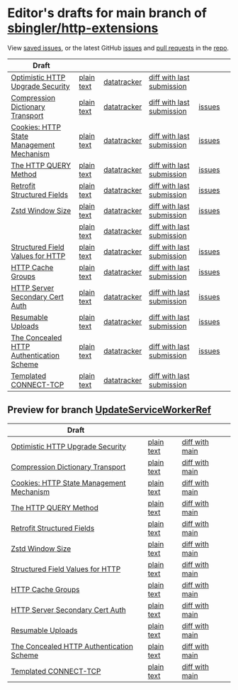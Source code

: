 # Editor's drafts for main branch of [sbingler/http-extensions](https://github.com/sbingler/http-extensions)

View [saved issues](issues.html), or the latest GitHub [issues](https://github.com/sbingler/http-extensions/issues) and [pull requests](https://github.com/sbingler/http-extensions/pulls) in the [repo](https://github.com/sbingler/http-extensions).

| Draft |     |     |     |     |     |
| ----- | --- | --- | --- | --- | --- |
| [Optimistic HTTP Upgrade Security](./draft-ietf-httpbis-optimistic-upgrade.html "Security Considerations for Optimistic Use of HTTP Upgrade (HTML)") | [plain text](./draft-ietf-httpbis-optimistic-upgrade.txt "Security Considerations for Optimistic Use of HTTP Upgrade (Text)") | [datatracker](https://datatracker.ietf.org/doc/draft-ietf-httpbis-optimistic-upgrade "Datatracker for draft-ietf-httpbis-optimistic-upgrade") | [diff with last submission](https://author-tools.ietf.org/api/iddiff?doc_1=draft-ietf-httpbis-optimistic-upgrade&url_2=https://sbingler.github.io/http-extensions/draft-ietf-httpbis-optimistic-upgrade.txt) |  |
| [Compression Dictionary Transport](./draft-ietf-httpbis-compression-dictionary.html "Compression Dictionary Transport (HTML)") | [plain text](./draft-ietf-httpbis-compression-dictionary.txt "Compression Dictionary Transport (Text)") | [datatracker](https://datatracker.ietf.org/doc/draft-ietf-httpbis-compression-dictionary "Datatracker for draft-ietf-httpbis-compression-dictionary") | [diff with last submission](https://author-tools.ietf.org/api/iddiff?doc_1=draft-ietf-httpbis-compression-dictionary&url_2=https://sbingler.github.io/http-extensions/draft-ietf-httpbis-compression-dictionary.txt) | [issues](https://github.com/sbingler/http-extensions/labels/compression-dictionary) |
| [Cookies: HTTP State Management Mechanism](./draft-ietf-httpbis-rfc6265bis.html "Cookies: HTTP State Management Mechanism (HTML)") | [plain text](./draft-ietf-httpbis-rfc6265bis.txt "Cookies: HTTP State Management Mechanism (Text)") | [datatracker](https://datatracker.ietf.org/doc/draft-ietf-httpbis-rfc6265bis "Datatracker for draft-ietf-httpbis-rfc6265bis") | [diff with last submission](https://author-tools.ietf.org/api/iddiff?doc_1=draft-ietf-httpbis-rfc6265bis&url_2=https://sbingler.github.io/http-extensions/draft-ietf-httpbis-rfc6265bis.txt) | [issues](https://github.com/sbingler/http-extensions/labels/6265bis) |
| [The HTTP QUERY Method](./draft-ietf-httpbis-safe-method-w-body.html "The HTTP QUERY Method (HTML)") | [plain text](./draft-ietf-httpbis-safe-method-w-body.txt "The HTTP QUERY Method (Text)") | [datatracker](https://datatracker.ietf.org/doc/draft-ietf-httpbis-safe-method-w-body "Datatracker for draft-ietf-httpbis-safe-method-w-body") | [diff with last submission](https://author-tools.ietf.org/api/iddiff?doc_1=draft-ietf-httpbis-safe-method-w-body&url_2=https://sbingler.github.io/http-extensions/draft-ietf-httpbis-safe-method-w-body.txt) | [issues](https://github.com/sbingler/http-extensions/labels/safe-method-w-body) |
| [Retrofit Structured Fields](./draft-ietf-httpbis-retrofit.html "Retrofit Structured Fields for HTTP (HTML)") | [plain text](./draft-ietf-httpbis-retrofit.txt "Retrofit Structured Fields for HTTP (Text)") | [datatracker](https://datatracker.ietf.org/doc/draft-ietf-httpbis-retrofit "Datatracker for draft-ietf-httpbis-retrofit") | [diff with last submission](https://author-tools.ietf.org/api/iddiff?doc_1=draft-ietf-httpbis-retrofit&url_2=https://sbingler.github.io/http-extensions/draft-ietf-httpbis-retrofit.txt) | [issues](https://github.com/sbingler/http-extensions/labels/retrofit) |
| [Zstd Window Size](./draft-ietf-httpbis-zstd-window-size.html "Window Sizing for Zstandard Content Encoding (HTML)") | [plain text](./draft-ietf-httpbis-zstd-window-size.txt "Window Sizing for Zstandard Content Encoding (Text)") | [datatracker](https://datatracker.ietf.org/doc/draft-ietf-httpbis-zstd-window-size "Datatracker for draft-ietf-httpbis-zstd-window-size") | [diff with last submission](https://author-tools.ietf.org/api/iddiff?doc_1=draft-ietf-httpbis-zstd-window-size&url_2=https://sbingler.github.io/http-extensions/draft-ietf-httpbis-zstd-window-size.txt) | [issues](https://github.com/sbingler/http-extensions/labels/zstd-window-size) |
| [](./rfc6265bis.html " (HTML)") | [plain text](./rfc6265bis.txt " (Text)") | [datatracker](https://datatracker.ietf.org/doc/rfc6265bis "Datatracker for rfc6265bis") | [diff with last submission](https://author-tools.ietf.org/api/iddiff?doc_1=rfc6265bis&url_2=https://sbingler.github.io/http-extensions/rfc6265bis.txt) |  |
| [Structured Field Values for HTTP](./draft-ietf-httpbis-sfbis.html "Structured Field Values for HTTP (HTML)") | [plain text](./draft-ietf-httpbis-sfbis.txt "Structured Field Values for HTTP (Text)") | [datatracker](https://datatracker.ietf.org/doc/draft-ietf-httpbis-sfbis "Datatracker for draft-ietf-httpbis-sfbis") | [diff with last submission](https://author-tools.ietf.org/api/iddiff?doc_1=draft-ietf-httpbis-sfbis&url_2=https://sbingler.github.io/http-extensions/draft-ietf-httpbis-sfbis.txt) | [issues](https://github.com/sbingler/http-extensions/labels/header-structure) |
| [HTTP Cache Groups](./draft-ietf-httpbis-cache-groups.html "HTTP Cache Groups (HTML)") | [plain text](./draft-ietf-httpbis-cache-groups.txt "HTTP Cache Groups (Text)") | [datatracker](https://datatracker.ietf.org/doc/draft-ietf-httpbis-cache-groups "Datatracker for draft-ietf-httpbis-cache-groups") | [diff with last submission](https://author-tools.ietf.org/api/iddiff?doc_1=draft-ietf-httpbis-cache-groups&url_2=https://sbingler.github.io/http-extensions/draft-ietf-httpbis-cache-groups.txt) | [issues](https://github.com/sbingler/http-extensions/labels/cache-groups) |
| [HTTP Server Secondary Cert Auth](./draft-ietf-httpbis-secondary-server-certs.html "Secondary Certificate Authentication of HTTP Servers (HTML)") | [plain text](./draft-ietf-httpbis-secondary-server-certs.txt "Secondary Certificate Authentication of HTTP Servers (Text)") | [datatracker](https://datatracker.ietf.org/doc/draft-ietf-httpbis-secondary-server-certs "Datatracker for draft-ietf-httpbis-secondary-server-certs") | [diff with last submission](https://author-tools.ietf.org/api/iddiff?doc_1=draft-ietf-httpbis-secondary-server-certs&url_2=https://sbingler.github.io/http-extensions/draft-ietf-httpbis-secondary-server-certs.txt) | [issues](https://github.com/sbingler/http-extensions/labels/secondary-server-certs) |
| [Resumable Uploads](./draft-ietf-httpbis-resumable-upload.html "Resumable Uploads for HTTP (HTML)") | [plain text](./draft-ietf-httpbis-resumable-upload.txt "Resumable Uploads for HTTP (Text)") | [datatracker](https://datatracker.ietf.org/doc/draft-ietf-httpbis-resumable-upload "Datatracker for draft-ietf-httpbis-resumable-upload") | [diff with last submission](https://author-tools.ietf.org/api/iddiff?doc_1=draft-ietf-httpbis-resumable-upload&url_2=https://sbingler.github.io/http-extensions/draft-ietf-httpbis-resumable-upload.txt) | [issues](https://github.com/sbingler/http-extensions/labels/resumable-upload) |
| [The Concealed HTTP Authentication Scheme](./draft-ietf-httpbis-unprompted-auth.html "The Concealed HTTP Authentication Scheme (HTML)") | [plain text](./draft-ietf-httpbis-unprompted-auth.txt "The Concealed HTTP Authentication Scheme (Text)") | [datatracker](https://datatracker.ietf.org/doc/draft-ietf-httpbis-unprompted-auth "Datatracker for draft-ietf-httpbis-unprompted-auth") | [diff with last submission](https://author-tools.ietf.org/api/iddiff?doc_1=draft-ietf-httpbis-unprompted-auth&url_2=https://sbingler.github.io/http-extensions/draft-ietf-httpbis-unprompted-auth.txt) | [issues](https://github.com/sbingler/http-extensions/labels/unprompted-auth) |
| [Templated CONNECT-TCP](./draft-ietf-httpbis-connect-tcp.html "Template-Driven HTTP CONNECT Proxying for TCP (HTML)") | [plain text](./draft-ietf-httpbis-connect-tcp.txt "Template-Driven HTTP CONNECT Proxying for TCP (Text)") | [datatracker](https://datatracker.ietf.org/doc/draft-ietf-httpbis-connect-tcp "Datatracker for draft-ietf-httpbis-connect-tcp") | [diff with last submission](https://author-tools.ietf.org/api/iddiff?doc_1=draft-ietf-httpbis-connect-tcp&url_2=https://sbingler.github.io/http-extensions/draft-ietf-httpbis-connect-tcp.txt) |  |

## Preview for branch [UpdateServiceWorkerRef](UpdateServiceWorkerRef)

| Draft |     |     |     |
| ----- | --- | --- | --- |
| [Optimistic HTTP Upgrade Security](UpdateServiceWorkerRef/draft-ietf-httpbis-optimistic-upgrade.html "Security Considerations for Optimistic Use of HTTP Upgrade (HTML)") | [plain text](UpdateServiceWorkerRef/draft-ietf-httpbis-optimistic-upgrade.txt "Security Considerations for Optimistic Use of HTTP Upgrade (Text)") | [diff with main](https://author-tools.ietf.org/api/iddiff?url_1=https://sbingler.github.io/http-extensions/draft-ietf-httpbis-optimistic-upgrade.txt&url_2=https://sbingler.github.io/http-extensions/UpdateServiceWorkerRef/draft-ietf-httpbis-optimistic-upgrade.txt) |
| [Compression Dictionary Transport](UpdateServiceWorkerRef/draft-ietf-httpbis-compression-dictionary.html "Compression Dictionary Transport (HTML)") | [plain text](UpdateServiceWorkerRef/draft-ietf-httpbis-compression-dictionary.txt "Compression Dictionary Transport (Text)") | [diff with main](https://author-tools.ietf.org/api/iddiff?url_1=https://sbingler.github.io/http-extensions/draft-ietf-httpbis-compression-dictionary.txt&url_2=https://sbingler.github.io/http-extensions/UpdateServiceWorkerRef/draft-ietf-httpbis-compression-dictionary.txt) |
| [Cookies: HTTP State Management Mechanism](UpdateServiceWorkerRef/draft-ietf-httpbis-rfc6265bis.html "Cookies: HTTP State Management Mechanism (HTML)") | [plain text](UpdateServiceWorkerRef/draft-ietf-httpbis-rfc6265bis.txt "Cookies: HTTP State Management Mechanism (Text)") | [diff with main](https://author-tools.ietf.org/api/iddiff?url_1=https://sbingler.github.io/http-extensions/draft-ietf-httpbis-rfc6265bis.txt&url_2=https://sbingler.github.io/http-extensions/UpdateServiceWorkerRef/draft-ietf-httpbis-rfc6265bis.txt) |
| [The HTTP QUERY Method](UpdateServiceWorkerRef/draft-ietf-httpbis-safe-method-w-body.html "The HTTP QUERY Method (HTML)") | [plain text](UpdateServiceWorkerRef/draft-ietf-httpbis-safe-method-w-body.txt "The HTTP QUERY Method (Text)") | [diff with main](https://author-tools.ietf.org/api/iddiff?url_1=https://sbingler.github.io/http-extensions/draft-ietf-httpbis-safe-method-w-body.txt&url_2=https://sbingler.github.io/http-extensions/UpdateServiceWorkerRef/draft-ietf-httpbis-safe-method-w-body.txt) |
| [Retrofit Structured Fields](UpdateServiceWorkerRef/draft-ietf-httpbis-retrofit.html "Retrofit Structured Fields for HTTP (HTML)") | [plain text](UpdateServiceWorkerRef/draft-ietf-httpbis-retrofit.txt "Retrofit Structured Fields for HTTP (Text)") | [diff with main](https://author-tools.ietf.org/api/iddiff?url_1=https://sbingler.github.io/http-extensions/draft-ietf-httpbis-retrofit.txt&url_2=https://sbingler.github.io/http-extensions/UpdateServiceWorkerRef/draft-ietf-httpbis-retrofit.txt) |
| [Zstd Window Size](UpdateServiceWorkerRef/draft-ietf-httpbis-zstd-window-size.html "Window Sizing for Zstandard Content Encoding (HTML)") | [plain text](UpdateServiceWorkerRef/draft-ietf-httpbis-zstd-window-size.txt "Window Sizing for Zstandard Content Encoding (Text)") | [diff with main](https://author-tools.ietf.org/api/iddiff?url_1=https://sbingler.github.io/http-extensions/draft-ietf-httpbis-zstd-window-size.txt&url_2=https://sbingler.github.io/http-extensions/UpdateServiceWorkerRef/draft-ietf-httpbis-zstd-window-size.txt) |
| [Structured Field Values for HTTP](UpdateServiceWorkerRef/draft-ietf-httpbis-sfbis.html "Structured Field Values for HTTP (HTML)") | [plain text](UpdateServiceWorkerRef/draft-ietf-httpbis-sfbis.txt "Structured Field Values for HTTP (Text)") | [diff with main](https://author-tools.ietf.org/api/iddiff?url_1=https://sbingler.github.io/http-extensions/draft-ietf-httpbis-sfbis.txt&url_2=https://sbingler.github.io/http-extensions/UpdateServiceWorkerRef/draft-ietf-httpbis-sfbis.txt) |
| [HTTP Cache Groups](UpdateServiceWorkerRef/draft-ietf-httpbis-cache-groups.html "HTTP Cache Groups (HTML)") | [plain text](UpdateServiceWorkerRef/draft-ietf-httpbis-cache-groups.txt "HTTP Cache Groups (Text)") | [diff with main](https://author-tools.ietf.org/api/iddiff?url_1=https://sbingler.github.io/http-extensions/draft-ietf-httpbis-cache-groups.txt&url_2=https://sbingler.github.io/http-extensions/UpdateServiceWorkerRef/draft-ietf-httpbis-cache-groups.txt) |
| [HTTP Server Secondary Cert Auth](UpdateServiceWorkerRef/draft-ietf-httpbis-secondary-server-certs.html "Secondary Certificate Authentication of HTTP Servers (HTML)") | [plain text](UpdateServiceWorkerRef/draft-ietf-httpbis-secondary-server-certs.txt "Secondary Certificate Authentication of HTTP Servers (Text)") | [diff with main](https://author-tools.ietf.org/api/iddiff?url_1=https://sbingler.github.io/http-extensions/draft-ietf-httpbis-secondary-server-certs.txt&url_2=https://sbingler.github.io/http-extensions/UpdateServiceWorkerRef/draft-ietf-httpbis-secondary-server-certs.txt) |
| [Resumable Uploads](UpdateServiceWorkerRef/draft-ietf-httpbis-resumable-upload.html "Resumable Uploads for HTTP (HTML)") | [plain text](UpdateServiceWorkerRef/draft-ietf-httpbis-resumable-upload.txt "Resumable Uploads for HTTP (Text)") | [diff with main](https://author-tools.ietf.org/api/iddiff?url_1=https://sbingler.github.io/http-extensions/draft-ietf-httpbis-resumable-upload.txt&url_2=https://sbingler.github.io/http-extensions/UpdateServiceWorkerRef/draft-ietf-httpbis-resumable-upload.txt) |
| [The Concealed HTTP Authentication Scheme](UpdateServiceWorkerRef/draft-ietf-httpbis-unprompted-auth.html "The Concealed HTTP Authentication Scheme (HTML)") | [plain text](UpdateServiceWorkerRef/draft-ietf-httpbis-unprompted-auth.txt "The Concealed HTTP Authentication Scheme (Text)") | [diff with main](https://author-tools.ietf.org/api/iddiff?url_1=https://sbingler.github.io/http-extensions/draft-ietf-httpbis-unprompted-auth.txt&url_2=https://sbingler.github.io/http-extensions/UpdateServiceWorkerRef/draft-ietf-httpbis-unprompted-auth.txt) |
| [Templated CONNECT-TCP](UpdateServiceWorkerRef/draft-ietf-httpbis-connect-tcp.html "Template-Driven HTTP CONNECT Proxying for TCP (HTML)") | [plain text](UpdateServiceWorkerRef/draft-ietf-httpbis-connect-tcp.txt "Template-Driven HTTP CONNECT Proxying for TCP (Text)") | [diff with main](https://author-tools.ietf.org/api/iddiff?url_1=https://sbingler.github.io/http-extensions/draft-ietf-httpbis-connect-tcp.txt&url_2=https://sbingler.github.io/http-extensions/UpdateServiceWorkerRef/draft-ietf-httpbis-connect-tcp.txt) |

